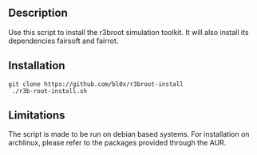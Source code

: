 ## Description

Use this script to install the r3broot simulation toolkit.
It will also install its dependencies fairsoft and fairrot.

## Installation
```
git clone https://github.com/bl0x/r3broot-install
 ./r3b-root-install.sh
```

## Limitations

The script is made to be run on debian based systems.
For installation on archlinux, please refer to the packages provided through the AUR.
